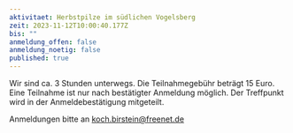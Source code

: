 ```yaml
---
aktivitaet: Herbstpilze im südlichen Vogelsberg
zeit: 2023-11-12T10:00:40.177Z
bis: ""
anmeldung_offen: false
anmeldung_noetig: false
published: true
---
```

Wir sind ca. 3 Stunden unterwegs. Die Teilnahmegebühr beträgt 15 Euro. Eine Teilnahme ist nur nach bestätigter Anmeldung möglich. Der Treffpunkt wird in der Anmeldebestätigung mitgeteilt.

Anmeldungen bitte an koch.birstein@freenet.de